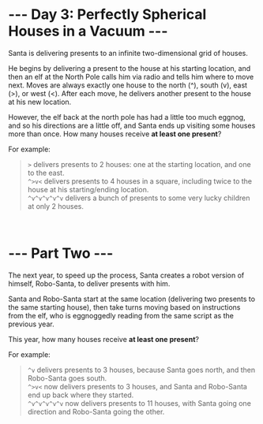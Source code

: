 # --- Day 3: Perfectly Spherical Houses in a Vacuum ---
Santa is delivering presents to an infinite two-dimensional grid of houses.

He begins by delivering a present to the house at his starting location, and then an elf at the North Pole calls him via radio and tells him where to move next. Moves are always exactly one house to the north (^), south (v), east (>), or west (<). After each move, he delivers another present to the house at his new location.

However, the elf back at the north pole has had a little too much eggnog, and so his directions are a little off, and Santa ends up visiting some houses more than once. How many houses receive **at least one present**?

For example:

> `>` delivers presents to 2 houses: one at the starting location, and one to the east.  
> `^>v<` delivers presents to 4 houses in a square, including twice to the house at his starting/ending location.  
> `^v^v^v^v^v` delivers a bunch of presents to some very lucky children at only 2 houses.  

<br>

# --- Part Two ---
The next year, to speed up the process, Santa creates a robot version of himself, Robo-Santa, to deliver presents with him.

Santa and Robo-Santa start at the same location (delivering two presents to the same starting house), then take turns moving based on instructions from the elf, who is eggnoggedly reading from the same script as the previous year.

This year, how many houses receive **at least one present**?

For example:

> `^v` delivers presents to 3 houses, because Santa goes north, and then Robo-Santa goes south.  
> `^>v<` now delivers presents to 3 houses, and Santa and Robo-Santa end up back where they started.  
> `^v^v^v^v^v` now delivers presents to 11 houses, with Santa going one direction and Robo-Santa going the other.  
